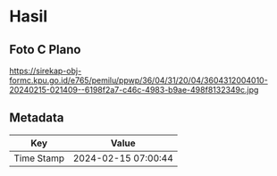# Hasil

## Foto C Plano

https://sirekap-obj-formc.kpu.go.id/e765/pemilu/ppwp/36/04/31/20/04/3604312004010-20240215-021409--6198f2a7-c46c-4983-b9ae-498f8132349c.jpg


## Metadata

| Key        | Value               |
| ---------- | ------------------- |
| Time Stamp | 2024-02-15 07:00:44 |



